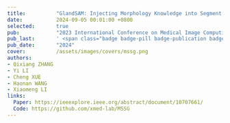 ```yaml
---
title:          "GlandSAM: Injecting Morphology Knowledge into Segment Anything Model for Label-free Gland Segmentation"
date:           2024-09-05 00:01:00 +0800
selected:       true
pub:            "2023 International Conference on Medical Image Computing and Computer-Assisted Intervention"
pub_last:       ' <span class="badge badge-pill badge-publication badge-success">Segmentation</span>'
pub_date:       "2024"
cover:          /assets/images/covers/mssg.png
authors:
- Qixiang ZHANG
- Yi LI
- Cheng XUE
- Haonan WANG
- Xiaomeng LI
links:
  Paper: https://ieeexplore.ieee.org/abstract/document/10707661/
  Code: https://github.com/xmed-lab/MSSG
---
```


